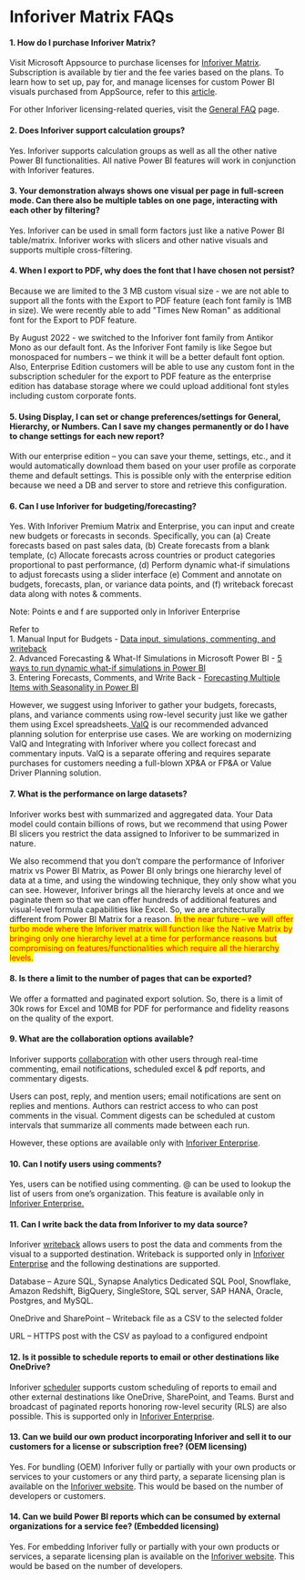 # Inforiver Matrix FAQs

#### 1.  How do I purchase Inforiver Matrix? <a href="#headline-592-2838" id="headline-592-2838"></a>

Visit Microsoft Appsource to purchase licenses for [Inforiver Matrix](https://appsource.microsoft.com/en-us/product/power-bi-visuals/xviz.inforiver-premium?tab=Overview). Subscription is available by tier and the fee varies based on the plans. To learn how to set up, pay for, and manage licenses for custom Power BI visuals purchased from AppSource, refer to this [article](https://learn.microsoft.com/en-us/power-bi/developer/visuals/licensing-faq).

For other Inforiver licensing-related queries, visit the [General FAQ](https://inforiver.com/faq/) page.

#### 2. Does Inforiver support calculation groups? <a href="#headline-596-2838" id="headline-596-2838"></a>

Yes. Inforiver supports calculation groups as well as all the other native Power BI functionalities. All native Power BI features will work in conjunction with Inforiver features.

#### 3. Your demonstration always shows one visual per page in full-screen mode. Can there also be multiple tables on one page, interacting with each other by filtering? <a href="#headline-661-4516" id="headline-661-4516"></a>

Yes. Inforiver can be used in small form factors just like a native Power BI table/matrix. Inforiver works with slicers and other native visuals and supports multiple cross-filtering.

#### 4. When I export to PDF, why does the font that I have chosen not persist? <a href="#headline-600-2838" id="headline-600-2838"></a>

Because we are limited to the 3 MB custom visual size - we are not able to support all the fonts with the Export to PDF feature (each font family is 1MB in size). We were recently able to add "Times New Roman" as additional font for the Export to PDF feature.

By August 2022 - we switched to the Inforiver font family from Antikor Mono as our default font. As the Inforiver Font family is like Segoe but monospaced for numbers – we think it will be a better default font option. Also, Enterprise Edition customers will be able to use any custom font in the subscription scheduler for the export to PDF feature as the enterprise edition has database storage where we could upload additional font styles including custom corporate fonts.

#### 5. Using Display, I can set or change preferences/settings for General, Hierarchy, or Numbers. Can I save my changes permanently or do I have to change settings for each new report? <a href="#headline-604-2838" id="headline-604-2838"></a>

With our enterprise edition – you can save your theme, settings, etc., and it would automatically download them based on your user profile as corporate theme and default settings. This is possible only with the enterprise edition because we need a DB and server to store and retrieve this configuration.

#### 6. Can I use Inforiver for budgeting/forecasting? <a href="#headline-608-2838" id="headline-608-2838"></a>

Yes. With Inforiver Premium Matrix and Enterprise, you can input and create new budgets or forecasts in seconds. Specifically, you can (a) Create forecasts based on past sales data, (b) Create forecasts from a blank template, (c) Allocate forecasts across countries or product categories proportional to past performance, (d) Perform dynamic what-if simulations to adjust forecasts using a slider interface (e) Comment and annotate on budgets, forecasts, plan, or variance data points, and (f) writeback forecast data along with notes & comments.

Note: Points e and f are supported only in Inforiver Enterprise

Refer to\
1\. Manual Input for Budgets - [Data input, simulations, commenting, and writeback](https://inforiver.com/webinars/data-writeback-in-power-bi-a-deep-dive-and-key-considerations/)\
2\. Advanced Forecasting & What-If Simulations in Microsoft Power BI - [5 ways to run dynamic what-if simulations in Power BI](https://inforiver.com/blog/general/5-ways-to-run-dynamic-what-if-simulations-in-power-bi/)\
3\. Entering Forecasts, Comments, and Write Back - [Forecasting Multiple Items with Seasonality in Power BI](https://inforiver.com/blog/general/forecast-multiple-items-with-seasonality-power-bi/)

However, we suggest using Inforiver to gather your budgets, forecasts, plans, and variance comments using row-level security just like we gather them using Excel spreadsheets.[ ValQ](https://valq.com/) is our recommended advanced planning solution for enterprise use cases. We are working on modernizing ValQ and Integrating with Inforiver where you collect forecast and commentary inputs. ValQ is a separate offering and requires separate purchases for customers needing a full-blown XP\&A or FP\&A or Value Driver Planning solution.

#### 7. What is the performance on large datasets? <a href="#headline-647-2838" id="headline-647-2838"></a>

Inforiver works best with summarized and aggregated data. Your Data model could contain billions of rows, but we recommend that using Power BI slicers you restrict the data assigned to Inforiver to be summarized in nature.

We also recommend that you don’t compare the performance of Inforiver matrix vs Power BI Matrix, as Power BI only brings one hierarchy level of data at a time, and using the windowing technique, they only show what you can see. However, Inforiver brings all the hierarchy levels at once and we paginate them so that we can offer hundreds of additional features and visual-level formula capabilities like Excel. So, we are architecturally different from Power BI Matrix for a reason. <mark style="color:red;">In the near future – we will offer turbo mode where the Inforiver matrix will function like the Native Matrix by bringing only one hierarchy level at a time for performance reasons but compromising on features/functionalities which require all the hierarchy levels.</mark>

#### 8. Is there a limit to the number of pages that can be exported? <a href="#headline-652-2838" id="headline-652-2838"></a>

We offer a formatted and paginated export solution. So, there is a limit of 30k rows for Excel and 10MB for PDF for performance and fidelity reasons on the quality of the export.

#### 9. What are the collaboration options available? <a href="#headline-612-2838" id="headline-612-2838"></a>

Inforiver supports [collaboration](https://inforiver.com/collaborate-powerbi/) with other users through real-time commenting, email notifications, scheduled excel & pdf reports, and commentary digests.

Users can post, reply, and mention users; email notifications are sent on replies and mentions. Authors can restrict access to who can post comments in the visual. Comment digests can be scheduled at custom intervals that summarize all comments made between each run.

However, these options are available only with [Inforiver Enterprise](https://inforiver.com/enterprise/).

#### 10. Can I notify users using comments? <a href="#headline-632-2838" id="headline-632-2838"></a>

Yes, users can be notified using commenting. @ can be used to lookup the list of users from one’s organization. This feature is available only in [Inforiver Enterprise.](https://inforiver.com/enterprise/)

#### 11. Can I write back the data from Inforiver to my data source? <a href="#headline-616-2838" id="headline-616-2838"></a>

Inforiver [writeback](https://inforiver.com/writeback-powerbi/) allows users to post the data and comments from the visual to a supported destination. Writeback is supported only in [Inforiver Enterprise](https://inforiver.com/enterprise/) and the following destinations are supported.

Database – Azure SQL, Synapse Analytics Dedicated SQL Pool, Snowflake, Amazon Redshift, BigQuery, SingleStore, SQL server, SAP HANA, Oracle, <mark style="color:red;"></mark> Postgres, and MySQL.

OneDrive and SharePoint – Writeback file as a CSV to the selected folder&#x20;

URL – HTTPS post with the CSV as payload to a configured endpoint&#x20;

#### 12. Is it possible to schedule reports to email or other destinations like OneDrive? <a href="#headline-642-2838" id="headline-642-2838"></a>

Inforiver [scheduler](https://inforiver.com/schedule-reports-powerbi/) supports custom scheduling of reports to email and other external destinations like OneDrive, SharePoint, and Teams. Burst and broadcast of paginated reports honoring row-level security (RLS) are also possible. This is supported only in [Inforiver Enterprise](https://inforiver.com/enterprise/).&#x20;

#### 13. Can we build our own product incorporating Inforiver and sell it to our customers for a license or subscription free? (OEM licensing) <a href="#headline-656-4516" id="headline-656-4516"></a>

Yes. For bundling (OEM) Inforiver fully or partially with your own products or services to your customers or any third party, a separate licensing plan is available on the [Inforiver website](https://inforiver.com/matrix/pricing/). This would be based on the number of developers or customers.&#x20;

#### 14. Can we build Power BI reports which can be consumed by external organizations for a service fee? (Embedded licensing) <a href="#headline-673-4516" id="headline-673-4516"></a>

Yes. For embedding Inforiver fully or partially with your own products or services, a separate licensing plan is available on the [Inforiver website](https://inforiver.com/matrix/pricing/). This would be based on the number of developers.&#x20;
